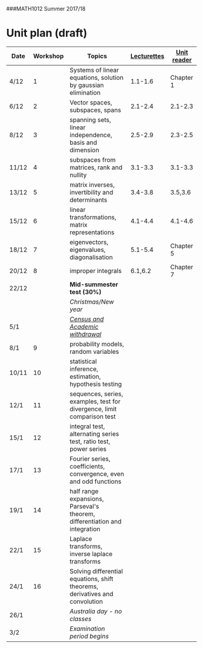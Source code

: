 [census]:https://ipoint.uwa.edu.au/app/answers/detail/a_id/187/related/1
[Lecturettes]:https://lms.uwa.edu.au/bbcswebdav/courses/MATH1012_TS-SUMM-B_2018/html%20files/MATH1012%20lectures.html
[Unit reader]:https://lms.uwa.edu.au/bbcswebdav/courses/MATH1012_TS-SUMM-B_2018/notes/MATH1012_Reader.pdf

###MATH1012 Summer 2017/18 
# Unit plan (draft)

Date | Workshop | Topics | [Lecturettes] | [Unit reader]
--- | --- | --- |--- |--- 
4/12|1| Systems of linear equations, solution by gaussian elimination|1.1-1.6| Chapter 1|
6/12|2| Vector spaces, subspaces, spans|2.1-2.4| 2.1-2.3
8/12|3| spanning sets, linear independence, basis and dimension | 2.5-2.9| 2.3-2.5
11/12|4| subspaces from matrices, rank and nullity|3.1-3.3|3.1-3.3
13/12|5| matrix inverses, invertibility and determinants| 3.4-3.8| 3.5,3.6
15/12|6| linear transformations, matrix representations|4.1-4.4|4.1-4.6
18/12|7| eigenvectors, eigenvalues, diagonalisation|5.1-5.4|Chapter 5
20/12|8| improper integrals|6.1,6.2| Chapter 7
22/12|| **Mid-summester test (30%)**
|| | _Christmas/New year_
5/1||[*Census and Academic withdrawal*][census]
8/1|9| probability models, random variables
10/11|10| statistical inference, estimation, hypothesis testing
12/1|11| sequences, series, examples, test for divergence, limit comparison test 
15/1|12| integral test, alternating series test, ratio test, power series
17/1|13| Fourier series, coefficients, convergence, even and odd functions
19/1|14| half range expansions, Parseval's theorem, differentiation and integration
22/1|15| Laplace transforms, inverse laplace transforms
24/1|16| Solving differential equations, shift theorems, derivatives and convolution
26/1|| *Australia day - no classes*
3/2|| *Examination period begins*


